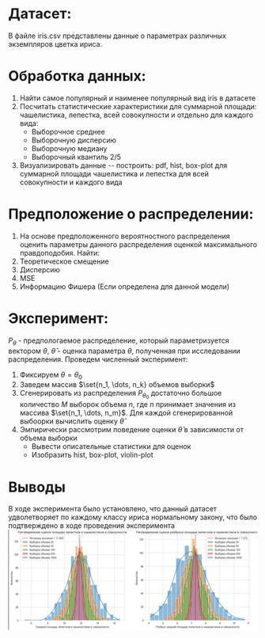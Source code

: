# Датасет:
В файле iris.csv представлены данные о параметрах различных экземпляров цветка ириса.

# Обработка данных:
1. Найти самое популярный и наименее популярный вид iris в датасете 
2. Посчитать статистические характеристики для суммарной площади: чашелистика, лепестка, всей совокупности и отдельно для каждого вида:
    - Выборочное среднее
    - Выборочную дисперсию
    - Выборочную медиану
    - Выборочный квантиль 2/5
3. Визуализировать данные -- построить: pdf, hist, box-plot для суммарной площади чашелистика и лепестка для всей совокупности и каждого вида

# Предположение  о распределении:
1. На основе предположенного вероятностного распределения оценить параметры данного распределения оценкой максимального правдоподобия.
Найти:
2. Теоретическое смещение
3. Дисперсию
4. MSE
5. Информацию Фишера (Если определена для данной модели)

# Эксперимент:
$P_\theta$ - предпологаемое распределение, который параметризуется вектором $\theta$, $\hat{\theta}$ - оценка параметра $\theta$, полученная при исследовании распределения.
Проведем численный эксперимент:
1. Фиксируем $\theta = \theta_0$
2. Заведем массив $\set{n_1, \dots, n_k} объемов выборки$
3. Сгенерировать из распределения $P_{\theta_0}$ достаточно большое количество $M$ выборок объема $n$, где $n$ принимает значения из массива $\set{n_1, \dots, n_m}$. Для каждой сгенерированной выбоорки вычислить оценку $\hat{\theta}$
4. Эмпирически рассмотрим поведение оценки $\hat{\theta}$ в зависимости от объема выборки
    - Вывести описательные статистики для оценок
    - Изобразить hist, box-plot, violin-plot

# Выводы
В ходе эксперимента было установлено, что данный датасет удволетворяет по каждому классу ириса нормальному закону, что было подтверждено в ходе проведения эксперимента
![alt text](image-1.png)

